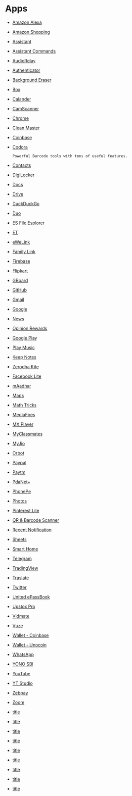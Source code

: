 # Apps

* <a href="">Amazon Alexa</a>
* <a href="">Amazon Shopping</a>
* <a href="">Assistant</a>
* <a href="">Assistant Commands</a>
* <a href="">AudioRelay</a>
* <a href="">Authenticator</a>
* <a href="">Background Eraser</a>
* <a href="">Box</a>
* <a href="">Calander</a>
* <a href="">CamScanner</a>
* <a href="">Chrome</a>
* <a href="">Clean Master</a>
* <a href="">Coinbase</a>
* <a href="https://play.google.com/store/apps/details?id=com.kokoschka.michael.qrtools">Codora</a>
  
      Powerful Barcode tools with tons of useful features.
* <a href="">Contacts</a>
* <a href="">DigiLocker</a>
* <a href="">Docs</a>
* <a href="">Drive</a>
* <a href="">DuckDuckGo</a>
* <a href="">Duo</a>
* <a href="">ES File Esplorer</a>
* <a href="">ET</a>
* <a href="">eWeLink</a>
* <a href="">Family Link</a>
* <a href="">Firebase</a>
* <a href="">Flipkart</a>
* <a href="">GBoard</a>
* <a href="">GitHub</a>
* <a href="">Gmail</a>
* <a href="">Google</a>
* <a href="">News</a>
* <a href="">Opinion Rewards</a>
* <a href="">Google Play</a>
* <a href="">Play Music</a>
* <a href="">Keep Notes</a>
* <a href="">Zerodha Kite</a>
* <a href="">Facebook Lite</a>
* <a href="">mAadhar</a>
* <a href="">Maps</a>
* <a href="">Math Tricks</a>
* <a href="">MediaFires</a>
* <a href="">MX Player</a>
* <a href="">MyClassmates</a>
* <a href="">MyJio</a>
* <a href="">Orbot</a>
* <a href="">Paypal</a>
* <a href="">Paytm</a>
* <a href="">PdaNet+</a>
* <a href="">PhonePe</a>
* <a href="">Photos</a>
* <a href="">Pinterest Lite</a>
* <a href="">QR & Barcode Scanner</a>
* <a href="">Recent Notification</a>
* <a href="">Sheets</a>
* <a href="">Smart Home</a>
* <a href="">Telegram</a>
* <a href="">TradingView</a>
* <a href="">Traslate</a>
* <a href="">Twitter</a>
* <a href="">United ePassBook</a>
* <a href="">Upstox Pro</a>
* <a href="">Vidmate</a>
* <a href="">Vuze</a>
* <a href="">Wallet - Coinbase</a>
* <a href="">Wallet - Unocoin</a>
* <a href="">WhatsApp</a>
* <a href="">YONO SBI</a>
* <a href="">YouTube</a>
* <a href="">YT Studio</a>
* <a href="">Zebpay</a>
* <a href="">Zoom</a>
* <a href="">title</a>
* <a href="">title</a>
* <a href="">title</a>
* <a href="">title</a>
* <a href="">title</a>
* <a href="">title</a>
* <a href="">title</a>
* <a href="">title</a>
* <a href="">title</a>

